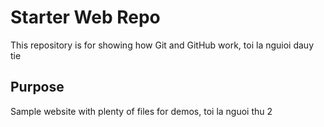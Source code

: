 # Starter Web Repo

This repository is for showing how Git and GitHub work, toi la nguioi dauy tie

## Purpose

Sample website with plenty of files for demos, toi la nguoi thu 2